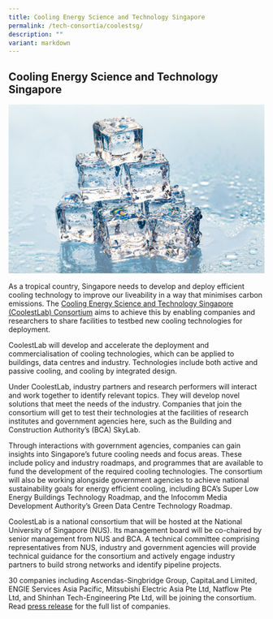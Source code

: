 ```yaml
---
title: Cooling Energy Science and Technology Singapore
permalink: /tech-consortia/coolestsg/
description: ""
variant: markdown
---
```

## Cooling Energy Science and Technology Singapore ##
![](/images/Programmes/Tech%20Consortias/square-melting-ice-cubes-on-wet-table.jpg)

As a tropical country, Singapore needs to develop and deploy efficient cooling technology to improve our liveability in a way that minimises carbon emissions. The [Cooling Energy Science and Technology Singapore (CoolestLab) Consortium](https://blog.nus.edu.sg/coolestlab/) aims to achieve this by enabling companies and researchers to share facilities to testbed new cooling technologies for deployment.

CoolestLab will develop and accelerate the deployment and commercialisation of cooling technologies, which can be applied to buildings, data centres and industry. Technologies include both active and passive cooling, and cooling by integrated design.

Under CoolestLab, industry partners and research performers will interact and work together to identify relevant topics. They will develop novel solutions that meet the needs of the industry. Companies that join the consortium will get to test their technologies at the facilities of research institutes and government agencies here, such as the Building and Construction Authority’s (BCA) SkyLab.

Through interactions with government agencies, companies can gain insights into Singapore’s future cooling needs and focus areas. These include policy and industry roadmaps, and programmes that are available to fund the development of the required cooling technologies. The consortium will also be working alongside government agencies to achieve national sustainability goals for energy efficient cooling, including BCA’s Super Low Energy Buildings Technology Roadmap, and the Infocomm Media Development Authority’s Green Data Centre Technology Roadmap.

CoolestLab is a national consortium that will be hosted at the National University of Singapore (NUS). Its management board will be co-chaired by senior management from NUS and BCA. A technical committee comprising representatives from NUS, industry and government agencies will provide technical guidance for the consortium and actively engage industry partners to build strong networks and identify pipeline projects.

30 companies including Ascendas-Singbridge Group, CapitaLand Limited, ENGIE Services Asia Pacific, Mitsubishi Electric Asia Pte Ltd, Natflow Pte Ltd, and Shinhan Tech-Engineering Pte Ltd, will be joining the consortium. Read [press release](/files/press-release---two-new-energy-consortia.pdf) for the full list of companies.